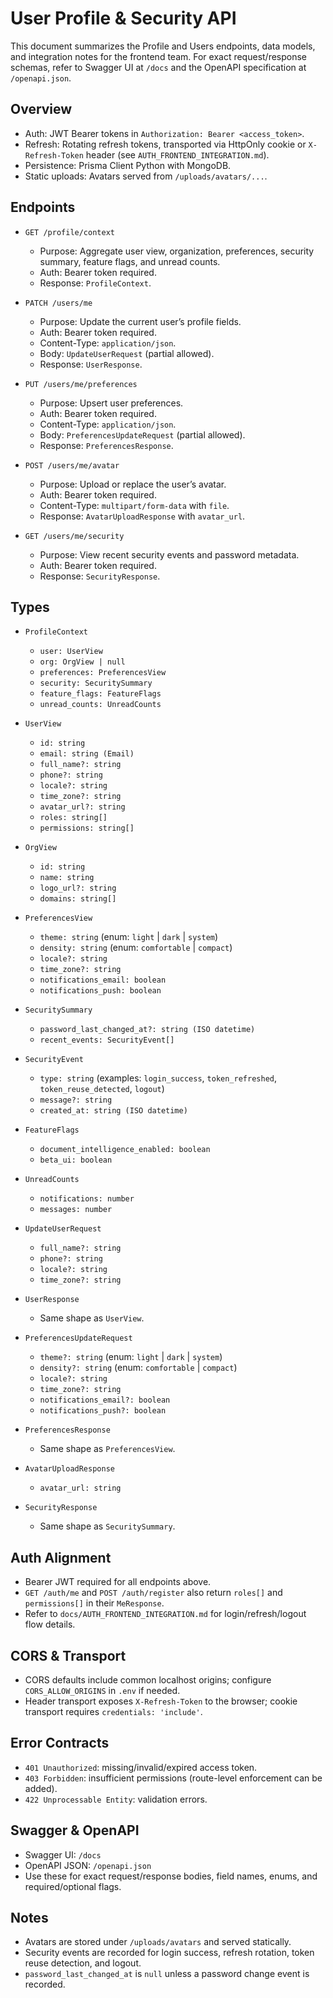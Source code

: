 # User Profile & Security API

This document summarizes the Profile and Users endpoints, data models, and integration notes for the frontend team. For exact request/response schemas, refer to Swagger UI at `/docs` and the OpenAPI specification at `/openapi.json`.

## Overview
- Auth: JWT Bearer tokens in `Authorization: Bearer <access_token>`.
- Refresh: Rotating refresh tokens, transported via HttpOnly cookie or `X-Refresh-Token` header (see `AUTH_FRONTEND_INTEGRATION.md`).
- Persistence: Prisma Client Python with MongoDB.
- Static uploads: Avatars served from `/uploads/avatars/...`.

## Endpoints
- `GET /profile/context`
  - Purpose: Aggregate user view, organization, preferences, security summary, feature flags, and unread counts.
  - Auth: Bearer token required.
  - Response: `ProfileContext`.

- `PATCH /users/me`
  - Purpose: Update the current user’s profile fields.
  - Auth: Bearer token required.
  - Content-Type: `application/json`.
  - Body: `UpdateUserRequest` (partial allowed).
  - Response: `UserResponse`.

- `PUT /users/me/preferences`
  - Purpose: Upsert user preferences.
  - Auth: Bearer token required.
  - Content-Type: `application/json`.
  - Body: `PreferencesUpdateRequest` (partial allowed).
  - Response: `PreferencesResponse`.

- `POST /users/me/avatar`
  - Purpose: Upload or replace the user’s avatar.
  - Auth: Bearer token required.
  - Content-Type: `multipart/form-data` with `file`.
  - Response: `AvatarUploadResponse` with `avatar_url`.

- `GET /users/me/security`
  - Purpose: View recent security events and password metadata.
  - Auth: Bearer token required.
  - Response: `SecurityResponse`.

## Types
- `ProfileContext`
  - `user: UserView`
  - `org: OrgView | null`
  - `preferences: PreferencesView`
  - `security: SecuritySummary`
  - `feature_flags: FeatureFlags`
  - `unread_counts: UnreadCounts`

- `UserView`
  - `id: string`
  - `email: string (Email)`
  - `full_name?: string`
  - `phone?: string`
  - `locale?: string`
  - `time_zone?: string`
  - `avatar_url?: string`
  - `roles: string[]`
  - `permissions: string[]`

- `OrgView`
  - `id: string`
  - `name: string`
  - `logo_url?: string`
  - `domains: string[]`

- `PreferencesView`
  - `theme: string` (enum: `light` | `dark` | `system`)
  - `density: string` (enum: `comfortable` | `compact`)
  - `locale?: string`
  - `time_zone?: string`
  - `notifications_email: boolean`
  - `notifications_push: boolean`

- `SecuritySummary`
  - `password_last_changed_at?: string (ISO datetime)`
  - `recent_events: SecurityEvent[]`

- `SecurityEvent`
  - `type: string` (examples: `login_success`, `token_refreshed`, `token_reuse_detected`, `logout`)
  - `message?: string`
  - `created_at: string (ISO datetime)`

- `FeatureFlags`
  - `document_intelligence_enabled: boolean`
  - `beta_ui: boolean`

- `UnreadCounts`
  - `notifications: number`
  - `messages: number`

- `UpdateUserRequest`
  - `full_name?: string`
  - `phone?: string`
  - `locale?: string`
  - `time_zone?: string`

- `UserResponse`
  - Same shape as `UserView`.

- `PreferencesUpdateRequest`
  - `theme?: string` (enum: `light` | `dark` | `system`)
  - `density?: string` (enum: `comfortable` | `compact`)
  - `locale?: string`
  - `time_zone?: string`
  - `notifications_email?: boolean`
  - `notifications_push?: boolean`

- `PreferencesResponse`
  - Same shape as `PreferencesView`.

- `AvatarUploadResponse`
  - `avatar_url: string`

- `SecurityResponse`
  - Same shape as `SecuritySummary`.

## Auth Alignment
- Bearer JWT required for all endpoints above.
- `GET /auth/me` and `POST /auth/register` also return `roles[]` and `permissions[]` in their `MeResponse`.
- Refer to `docs/AUTH_FRONTEND_INTEGRATION.md` for login/refresh/logout flow details.

## CORS & Transport
- CORS defaults include common localhost origins; configure `CORS_ALLOW_ORIGINS` in `.env` if needed.
- Header transport exposes `X-Refresh-Token` to the browser; cookie transport requires `credentials: 'include'`.

## Error Contracts
- `401 Unauthorized`: missing/invalid/expired access token.
- `403 Forbidden`: insufficient permissions (route-level enforcement can be added).
- `422 Unprocessable Entity`: validation errors.

## Swagger & OpenAPI
- Swagger UI: `/docs`
- OpenAPI JSON: `/openapi.json`
- Use these for exact request/response bodies, field names, enums, and required/optional flags.

## Notes
- Avatars are stored under `/uploads/avatars` and served statically.
- Security events are recorded for login success, refresh rotation, token reuse detection, and logout.
- `password_last_changed_at` is `null` unless a password change event is recorded.